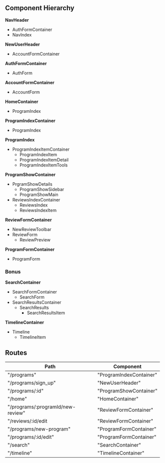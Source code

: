 ## Component Hierarchy

**NavHeader**
  - AuthFormContainer
  - NavIndex

**NewUserHeader**
  - AccountFormContainer

**AuthFormContainer**
  - AuthForm

**AccountFormContainer**
  - AccountForm

**HomeContainer**
  - ProgramIndex

**ProgramIndexContainer**
  - ProgramIndex

**ProgramIndex**
  - ProgramIndexItemContainer
    - ProgramIndexItem
    - ProgramIndexItemDetail
    - ProgramIndexItemTools

**ProgramShowContainer**
  - PrgramShowDetails
    - ProgramShowSidebar
    - ProgramShowMain
  - ReviewsIndexContainer
    - ReviewsIndex
    - ReviewsIndexItem

**ReviewFormContainer**
  - NewReviewToolbar
  - ReviewForm
    - ReviewPreview

**ProgramFormContainer**
  - ProgramForm

### Bonus

**SearchContainer**
  - SearchFormContainer
    - SearchForm
  - SearchResultsContainer
    - SearchResults
      - SearchResultsItem

**TimelineContainer**
  - Timeline
    - TimelineItem

## Routes

| Path                              | Component               |
| --------------------------------- | ----------------------- |
| "/programs"                       | "ProgramIndexContainer" |
| "/programs/sign_up"               | "NewUserHeader"         |
| "/programs/:id"                   | "ProgramShowContainer"  |
| "/home"                           | "HomeContainer"         |
| "/programs/:programId/new-review" | "ReviewFormContainer"   |
| "/reviews/:id/edit                | "ReviewFormContainer"   |
| "/programs/new-program"           | "ProgramFormContainer"  |
| "/programs/:id/edit"              | "ProgramFormContainer"  |
| "/search"                         | "SearchContainer"       |
| "/timeline"                       | "TimelineContainer"     |
